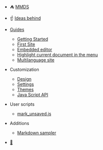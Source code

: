 * :tent: [ MMDS ](index.en.md)
*  :point_up: [Ideas behind](ideology.en.md)
* [Guides](guides.en.md)
  * [Getting Started](getting_started.en.md)
  * [First Site](basic_setup.en.md)
  * [Embedded editor](editor.en.md)
  *  [Highlight current document in the menu](currentlink.en.md)
  * [Multilanguage site](multilanguage_setup.en.md)

* Customization
  * [Design](customization.en.md)
  * [Settings ](settings.en.md)
  *  [Themes](themes.en.md)
  * [Java Script API](api.en.md)
* User scripts
  * [mark_unsaved.js](us_mark_unsaved.en.md)
* Additions
  * [Markdown sampler](markdown_sampler.en.md)

*  [:wrench:](sidebar.en.md)
